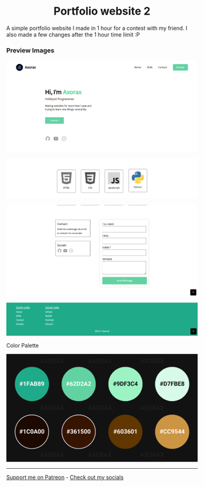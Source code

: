 <h1 align="center">Portfolio website 2</h1>

A simple portfolio website I made in 1 hour for a contest with my friend. I also made a few changes after the 1 hour time limit :P

### Preview Images

![Website Preview Image](./preview-images/preview-1.png)

![Website Preview Image](./preview-images/preview-2.png)

![Website Preview Image](./preview-images/preview-3.png)

![Website Preview Image](./preview-images/preview-4.png)

Color Palette

![Website Preview Image](./preview-images/colors.png)

---

[Support me on Patreon](https://www.patreon.com/axorax) -
[Check out my socials](https://github.com/axorax/socials)
